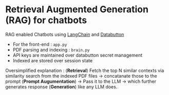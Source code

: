 # Retrieval Augmented Generation (RAG) for chatbots
RAG enabled Chatbots using [LangChain](https://www.langchain.com) and [Databutton](https://databutton.com/login?utm_source=github&utm_medium=avra&utm_article=rag)


- For the front-end : `app.py`
- PDF parsing and indexing : `brain.py`
- API keys are maintained over databutton secret management
- Indexed are stored over session state 

Oversimplified explanation : (**Retrieval**) Fetch the top N similar contexts via similarity search from the indexed PDF files -> concatanate those to the prompt (**Prompt Augumentation**) -> Pass it to the LLM -> which further generates response (**Generation**) like any LLM does.
